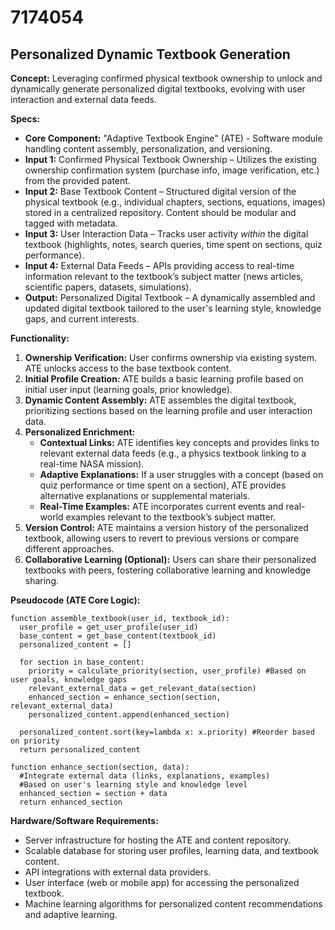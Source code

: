 # 7174054

## Personalized Dynamic Textbook Generation

**Concept:** Leveraging confirmed physical textbook ownership to unlock and dynamically generate personalized digital textbooks, evolving with user interaction and external data feeds.

**Specs:**

*   **Core Component:** "Adaptive Textbook Engine" (ATE) - Software module handling content assembly, personalization, and versioning.
*   **Input 1:** Confirmed Physical Textbook Ownership – Utilizes the existing ownership confirmation system (purchase info, image verification, etc.) from the provided patent.
*   **Input 2:** Base Textbook Content – Structured digital version of the physical textbook (e.g., individual chapters, sections, equations, images) stored in a centralized repository. Content should be modular and tagged with metadata.
*   **Input 3:** User Interaction Data – Tracks user activity *within* the digital textbook (highlights, notes, search queries, time spent on sections, quiz performance).
*   **Input 4:** External Data Feeds – APIs providing access to real-time information relevant to the textbook’s subject matter (news articles, scientific papers, datasets, simulations).
*   **Output:** Personalized Digital Textbook – A dynamically assembled and updated digital textbook tailored to the user's learning style, knowledge gaps, and current interests.

**Functionality:**

1.  **Ownership Verification:** User confirms ownership via existing system. ATE unlocks access to the base textbook content.
2.  **Initial Profile Creation:** ATE builds a basic learning profile based on initial user input (learning goals, prior knowledge).
3.  **Dynamic Content Assembly:** ATE assembles the digital textbook, prioritizing sections based on the learning profile and user interaction data.
4.  **Personalized Enrichment:**
    *   **Contextual Links:** ATE identifies key concepts and provides links to relevant external data feeds (e.g., a physics textbook linking to a real-time NASA mission).
    *   **Adaptive Explanations:** If a user struggles with a concept (based on quiz performance or time spent on a section), ATE provides alternative explanations or supplemental materials.
    *   **Real-Time Examples:** ATE incorporates current events and real-world examples relevant to the textbook’s subject matter.
5.  **Version Control:** ATE maintains a version history of the personalized textbook, allowing users to revert to previous versions or compare different approaches.
6.  **Collaborative Learning (Optional):** Users can share their personalized textbooks with peers, fostering collaborative learning and knowledge sharing.

**Pseudocode (ATE Core Logic):**

```
function assemble_textbook(user_id, textbook_id):
  user_profile = get_user_profile(user_id)
  base_content = get_base_content(textbook_id)
  personalized_content = []

  for section in base_content:
    priority = calculate_priority(section, user_profile) #Based on user goals, knowledge gaps
    relevant_external_data = get_relevant_data(section)
    enhanced_section = enhance_section(section, relevant_external_data)
    personalized_content.append(enhanced_section)

  personalized_content.sort(key=lambda x: x.priority) #Reorder based on priority
  return personalized_content

function enhance_section(section, data):
  #Integrate external data (links, explanations, examples)
  #Based on user's learning style and knowledge level
  enhanced_section = section + data
  return enhanced_section
```

**Hardware/Software Requirements:**

*   Server infrastructure for hosting the ATE and content repository.
*   Scalable database for storing user profiles, learning data, and textbook content.
*   API integrations with external data providers.
*   User interface (web or mobile app) for accessing the personalized textbook.
*   Machine learning algorithms for personalized content recommendations and adaptive learning.